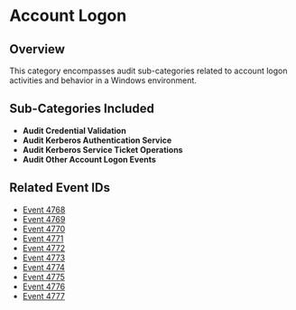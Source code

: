 # Account Logon

## Overview
This category encompasses audit sub-categories related to account logon activities and behavior in a Windows environment.

## Sub-Categories Included
- **Audit Credential Validation**
- **Audit Kerberos Authentication Service**
- **Audit Kerberos Service Ticket Operations**
- **Audit Other Account Logon Events**

## Related Event IDs
- [Event 4768](/EventID_Lookup?event_id=4768&provider=Microsoft-Security-Auditing)
- [Event 4769](/EventID_Lookup?event_id=4769&provider=Microsoft-Security-Auditing)
- [Event 4770](/EventID_Lookup?event_id=4770&provider=Microsoft-Security-Auditing)
- [Event 4771](/EventID_Lookup?event_id=4771&provider=Microsoft-Security-Auditing)
- [Event 4772](/EventID_Lookup?event_id=4772&provider=Microsoft-Security-Auditing)
- [Event 4773](/EventID_Lookup?event_id=4773&provider=Microsoft-Security-Auditing)
- [Event 4774](/EventID_Lookup?event_id=4774&provider=Microsoft-Security-Auditing)
- [Event 4775](/EventID_Lookup?event_id=4775&provider=Microsoft-Security-Auditing)
- [Event 4776](/EventID_Lookup?event_id=4776&provider=Microsoft-Security-Auditing)
- [Event 4777](/EventID_Lookup?event_id=4777&provider=Microsoft-Security-Auditing)
